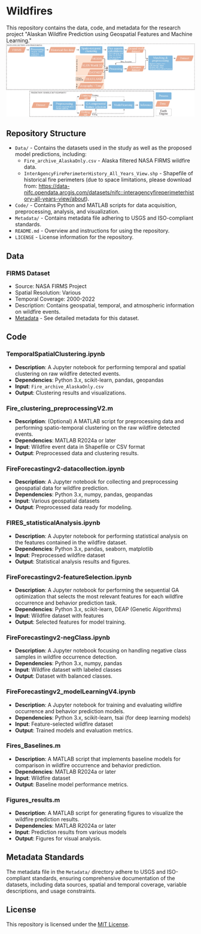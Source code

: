 # Wildfires
This repository contains the data, code, and metadata for the research project "Alaskan Wildfire Prediction using Geospatial Features and Machine Learning."
![The proposed framework for Wildfire occurrence and behavior prediction in Alaska](Cenceptual_Diagram_Fires.jpg "The proposed framework for Wildfire occurrence and behavior prediction in Alaska")

## Repository Structure
- `Data/` - Contains the datasets used in the study as well as the proposed model predictions, including:
  - `Fire_archive_AlaskaOnly.csv` - Alaska filtered NASA FIRMS wildfire data.
  - `InterAgencyFirePerimeterHistory_All_Years_View.shp` - Shapefile of historical fire perimeters (due to space limitations, please download from: https://data-nifc.opendata.arcgis.com/datasets/nifc::interagencyfireperimeterhistory-all-years-view/about).
- `Code/` - Contains Python and MATLAB scripts for data acquisition, preprocessing, analysis, and visualization.
- `Metadata/` - Contains metadata file adhering to USGS and ISO-compliant standards.
- `README.md` - Overview and instructions for using the repository.
- `LICENSE` - License information for the repository.

## Data
### FIRMS Dataset
- Source: NASA FIRMS Project
- Spatial Resolution: Various
- Temporal Coverage: 2000-2022
- Description: Contains geospatial, temporal, and atmospheric information on wildfire events.
- [Metadata](Metadata/FIRMS_metadata.xml) - See detailed metadata for this dataset.

## Code
### TemporalSpatialClustering.ipynb
- **Description**: A Jupyter notebook for performing temporal and spatial clustering on raw wildfire detected events.
- **Dependencies**: Python 3.x, scikit-learn, pandas, geopandas
- **Input**: `Fire_archive_AlaskaOnly.csv`
- **Output**: Clustering results and visualizations.

### Fire_clustering_preprocessingV2.m
- **Description**: (Optional) A MATLAB script for preprocessing data and performing spatio-temporal clustering on the raw wildfire detected events.
- **Dependencies**: MATLAB R2024a or later
- **Input**: Wildfire event data in Shapefile or CSV format
- **Output**: Preprocessed data and clustering results.

### FireForecastingv2-datacollection.ipynb
- **Description**: A Jupyter notebook for collecting and preprocessing geospatial data for wildfire prediction.
- **Dependencies**: Python 3.x, numpy, pandas, geopandas
- **Input**: Various geospatial datasets
- **Output**: Preprocessed data ready for modeling.

### FIRES_statisticalAnalysis.ipynb
- **Description**: A Jupyter notebook for performing statistical analysis on the features contained in the wildfire dataset.
- **Dependencies**: Python 3.x, pandas, seaborn, matplotlib
- **Input**: Preprocessed wildfire dataset
- **Output**: Statistical analysis results and figures.

### FireForecastingv2-featureSelection.ipynb
- **Description**: A Jupyter notebook for performing the sequential GA optimization that selects the most relevant features for each wildfire occurrence and behavior prediction task.
- **Dependencies**: Python 3.x, scikit-learn, DEAP (Genetic Algorithms)
- **Input**: Wildfire dataset with features
- **Output**: Selected features for model training.

### FireForecastingv2-negClass.ipynb
- **Description**: A Jupyter notebook focusing on handling negative class samples in wildfire occurrence detection.
- **Dependencies**: Python 3.x, numpy, pandas
- **Input**: Wildfire dataset with labeled classes
- **Output**: Dataset with balanced classes.

### FireForecastingv2_modelLearningV4.ipynb
- **Description**: A Jupyter notebook for training and evaluating wildfire occurrence and behavior prediction models.
- **Dependencies**: Python 3.x, scikit-learn, tsai (for deep learning models)
- **Input**: Feature-selected wildfire dataset
- **Output**: Trained models and evaluation metrics.

### Fires_Baselines.m
- **Description**: A MATLAB script that implements baseline models for comparison in wildfire occurrence and behavior prediction.
- **Dependencies**: MATLAB R2024a or later
- **Input**: Wildfire dataset
- **Output**: Baseline model performance metrics.

### Figures_results.m
- **Description**: A MATLAB script for generating figures to visualize the wildfire prediction results.
- **Dependencies**: MATLAB R2024a or later
- **Input**: Prediction results from various models
- **Output**: Figures for visual analysis.


## Metadata Standards
The metadata file in the `Metadata/` directory adhere to USGS and ISO-compliant standards, ensuring comprehensive documentation of the datasets, including data sources, spatial and temporal coverage, variable descriptions, and usage constraints.

## License
This repository is licensed under the [MIT License](LICENSE).